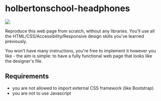 # holbertonschool-headphones


![](images/exemples.jpg)


Reproduce this web page from scratch, without any libraries. You'll use all the HTML/CSS/Accessibility/Responsive design skills you've learned previously.

You won't have many instructions, you're free to implement it however you like - the aim is simple: to have a fully functional web page that looks like the designer's file.

## Requirements

- you are not allowed to import external CSS framework (like Bootstrap)
- you are not to use Javascript
